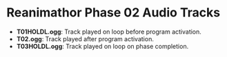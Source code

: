# Reanimathor Phase 02 Audio Tracks

* **T01HOLDL.ogg**: Track played on loop before program activation.
* **T02.ogg**: Track played after program activation.
* **T03HOLDL.ogg**: Track played on loop on phase completion.